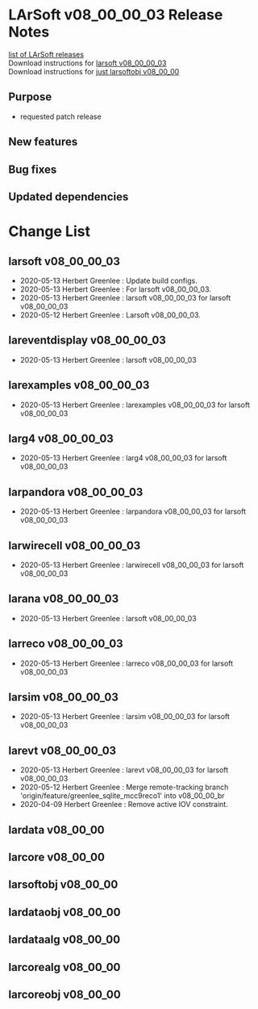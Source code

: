 # LArSoft v08_00_00_03 Release Notes



[list of LArSoft releases](LArSoft_release_list)  
Download instructions for [larsoft v08_00_00_03](http://scisoft.fnal.gov/scisoft/bundles/larsoft/v08_00_00_03/larsoft-v08_00_00_03.html)  
Download instructions for [just larsoftobj v08_00_00](http://scisoft.fnal.gov/scisoft/bundles/larsoftobj/v08_00_00/larsoftobj-v08_00_00.html)

## Purpose

-   requested patch release

## New features

## Bug fixes

## Updated dependencies

# Change List

## larsoft v08_00_00_03

-   2020-05-13 Herbert Greenlee : Update build configs.
-   2020-05-13 Herbert Greenlee : For larsoft v08_00_00_03.
-   2020-05-13 Herbert Greenlee : larsoft v08_00_00_03 for larsoft v08_00_00_03
-   2020-05-12 Herbert Greenlee : Larsoft v08_00_00_03.

## lareventdisplay v08_00_00_03

-   2020-05-13 Herbert Greenlee : larsoft v08_00_00_03

## larexamples v08_00_00_03

-   2020-05-13 Herbert Greenlee : larexamples v08_00_00_03 for larsoft v08_00_00_03

## larg4 v08_00_00_03

-   2020-05-13 Herbert Greenlee : larg4 v08_00_00_03 for larsoft v08_00_00_03

## larpandora v08_00_00_03

-   2020-05-13 Herbert Greenlee : larpandora v08_00_00_03 for larsoft v08_00_00_03

## larwirecell v08_00_00_03

-   2020-05-13 Herbert Greenlee : larwirecell v08_00_00_03 for larsoft v08_00_00_03

## larana v08_00_00_03

-   2020-05-13 Herbert Greenlee : larsoft v08_00_00_03

## larreco v08_00_00_03

-   2020-05-13 Herbert Greenlee : larreco v08_00_00_03 for larsoft v08_00_00_03

## larsim v08_00_00_03

-   2020-05-13 Herbert Greenlee : larsim v08_00_00_03 for larsoft v08_00_00_03

## larevt v08_00_00_03

-   2020-05-13 Herbert Greenlee : larevt v08_00_00_03 for larsoft v08_00_00_03
-   2020-05-12 Herbert Greenlee : Merge remote-tracking branch 'origin/feature/greenlee_sqlite_mcc9reco1' into v08_00_00_br
-   2020-04-09 Herbert Greenlee : Remove active IOV constraint.

## lardata v08_00_00

## larcore v08_00_00

## larsoftobj v08_00_00

## lardataobj v08_00_00

## lardataalg v08_00_00

## larcorealg v08_00_00

## larcoreobj v08_00_00

